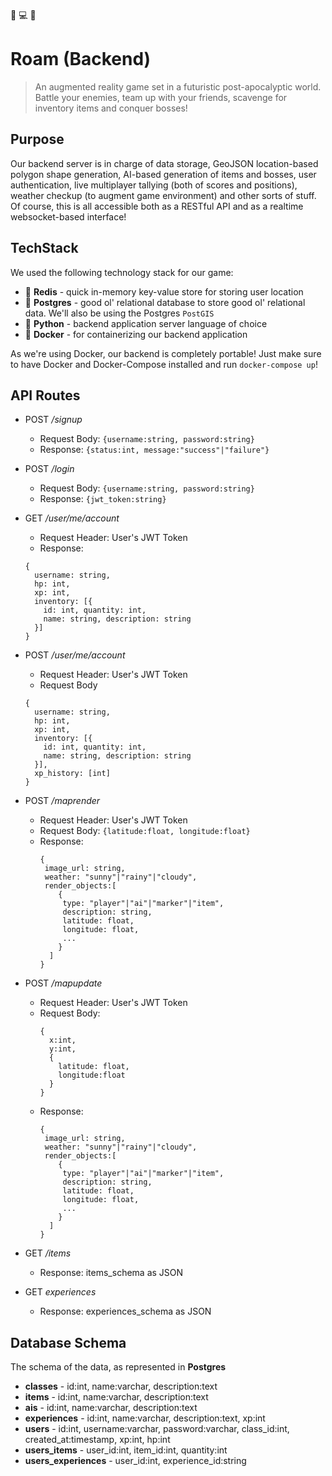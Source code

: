 :rotating_light: :computer: :rotating_light:
# Roam (Backend)
> An augmented reality game set in a futuristic post-apocalyptic world. Battle your enemies, team up with your friends, scavenge for inventory items and conquer bosses!

## Purpose
Our backend server is in charge of data storage, GeoJSON location-based polygon shape generation, AI-based generation of items and bosses, user authentication, live multiplayer tallying (both of scores and positions), weather checkup (to augment game environment) and other sorts of stuff. Of course, this is all accessible both as a RESTful API and as a realtime websocket-based interface!

## TechStack
We used the following technology stack for our game:
* :baggage_claim: **Redis** - quick in-memory key-value store for storing user location
* :baggage_claim: **Postgres** - good ol' relational database to store good ol' relational data. We'll also be using the Postgres `PostGIS` 
* :snake: **Python** - backend application server language of choice
* :whale: **Docker** - for containerizing our backend application

As we're using Docker, our backend is completely portable! Just make sure to have Docker and Docker-Compose installed and run `docker-compose up`!

## API Routes

* POST _/signup_
  * Request Body: `{username:string, password:string}` 
  * Response: `{status:int, message:"success"|"failure"}`
* POST _/login_
  * Request Body: `{username:string, password:string}`
  * Response: `{jwt_token:string}`

* GET _/user/me/account_
  * Request Header: User's JWT Token
  * Response: 
  ```
  {
    username: string, 
    hp: int, 
    xp: int, 
    inventory: [{
      id: int, quantity: int, 
      name: string, description: string 
    }]
  }
  ``` 
* POST _/user/me/account_
  * Request Header: User's JWT Token
  * Request Body 
  ```
  {
    username: string, 
    hp: int, 
    xp: int, 
    inventory: [{
      id: int, quantity: int,
      name: string, description: string
    }],
    xp_history: [int]
  }
  ```

* POST _/maprender_
  * Request Header: User's JWT Token 
  * Request Body: `{latitude:float, longitude:float}`
  * Response: 
	```
    {
     image_url: string, 
     weather: "sunny"|"rainy"|"cloudy", 
     render_objects:[
    	{
         type: "player"|"ai"|"marker"|"item", 
         description: string, 
         latitude: float,
         longitude: float,
         ...
        }
      ]
    }
   	```
    
* POST _/mapupdate_
  * Request Header: User's JWT Token
  * Request Body:
    ```
    {
      x:int, 
      y:int, 
      {
        latitude: float, 
        longitude:float
      }
    }
    ```
  * Response: 
	```
    {
     image_url: string, 
     weather: "sunny"|"rainy"|"cloudy", 
     render_objects:[
    	{
         type: "player"|"ai"|"marker"|"item", 
         description: string, 
         latitude: float,
         longitude: float,
         ...
        }
      ]
    }
    ```
    
* GET _/items_
  * Response: items_schema as JSON
* GET _experiences_
  * Response: experiences_schema as JSON
 
## Database Schema
The schema of the data, as represented in **Postgres**
* **classes** - id:int, name:varchar, description:text
* **items** - id:int, name:varchar, description:text
* **ais** - id:int, name:varchar, description:text
* **experiences** - id:int, name:varchar, description:text, xp:int
* **users** - id:int, username:varchar, password:varchar, class_id:int, created_at:timestamp, xp:int, hp:int 
* **users_items** - user_id:int, item_id:int, quantity:int
* **users_experiences** - user_id:int, experience_id:string
